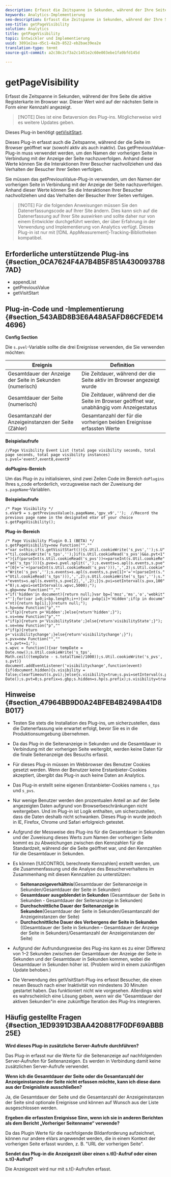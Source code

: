 ```yaml
---
description: Erfasst die Zeitspanne in Sekunden, während der Ihre Seite die aktive Registerkarte im Browser war. Dieser Wert wird auf der nächsten Seite in Form einer Kennzahl angezeigt.
keywords: Analytics-Implementierung
seo-description: Erfasst die Zeitspanne in Sekunden, während der Ihre Seite die aktive Registerkarte im Browser war. Dieser Wert wird auf der nächsten Seite in Form einer Kennzahl angezeigt.
seo-title: getPageVisibility
solution: Analytics
title: getPageVisibility
topic: Entwickler und Implementierung
uuid: 3891e2aa-d5c1-4a2b-8522-eb2bae39ea2e
translation-type: tm+mt
source-git-commit: a2c38c2cf3a2c1451e2c60e003ebe1fa9bfd145d

---
```



# getPageVisibility

Erfasst die Zeitspanne in Sekunden, während der Ihre Seite die aktive Registerkarte im Browser war. Dieser Wert wird auf der nächsten Seite in Form einer Kennzahl angezeigt.

> [!NOTE] Dies ist eine Betaversion des Plug-ins. Möglicherweise wird es weitere Updates geben.

Dieses Plug-in benötigt [getVisitStart](../../../implement/js-implementation/plugins/getvisitstart.md#concept_1C3CD25A87094A498A1D8A455963FBD8).

Dieses Plug-in erfasst auch die Zeitspanne, während der die Seite im Browser geöffnet war (sowohl aktiv als auch inaktiv). Das getPreviousValue-Plug-in muss verwendet werden, um den Namen der vorherigen Seite in Verbindung mit der Anzeige der Seite nachzuverfolgen. Anhand dieser Werte können Sie die Interaktionen Ihrer Besucher nachvollziehen und das Verhalten der Besucher Ihrer Seiten verfolgen.

Sie müssen das getPreviousValue-Plug-in verwenden, um den Namen der vorherigen Seite in Verbindung mit der Anzeige der Seite nachzuverfolgen. Anhand dieser Werte können Sie die Interaktionen Ihrer Besucher nachvollziehen und das Verhalten der Besucher Ihrer Seiten verfolgen.

> [!NOTE] Für die folgenden Anweisungen müssen Sie den Datenerfassungscode auf Ihrer Site ändern. Dies kann sich auf die Datenerfassung auf Ihrer Site auswirken und sollte daher nur von einem Entwickler durchgeführt werden, der über Erfahrung in der Verwendung und Implementierung von Analytics verfügt. Dieses Plug-in ist nur mit [!DNL AppMeasurement]-Tracking-Bibliotheken kompatibel.

## Erforderliche unterstützende Plug-ins {#section_0CA7624F4A7B4B5F851A4300937887AD}

* appendList
* getPreviousValue
* getVisitStart

## Plug-in-Code und -Implementierung {#section_543ABD8B3E6A48A5AFD86CFEDE144696}

**Config Section**

Die `s.pvel`-Variable sollte die drei Ereignisse verwenden, die Sie verwenden möchten:

| Ereignis | Definition |
|---|---|
| Gesamtdauer der Anzeige der Seite in Sekunden (numerisch) | Die Zeitdauer, während der die Seite aktiv im Browser angezeigt wurde |
| Gesamtdauer der Seite (numerisch) | Die Zeitdauer, während der die Seite im Browser geöffnet war, unabhängig vom Anzeigestatus |
| Gesamtanzahl der Anzeigeinstanzen der Seite (Zähler) | Gesamtanzahl der für die vorherigen beiden Ereignisse erfassten Werte |

**Beispielaufrufe**

```
//Page Visibility Event List (total page visibility seconds, total page seconds, total page visibility instances) 
s.pvel='event7,event8,event9' 
```

**doPlugins-Bereich**

Um das Plug-in zu initialisieren, sind zwei Zeilen Code im Bereich `doPlugins` Ihres s_code erforderlich, vorzugsweise nach der Zuweisung der `s.pageName`-Variablen.

**Beispielaufrufe**

```
/* Page Visibility */ 
s.eVar9 = s.getPreviousValue(s.pageName,'gpv_v9','');  //Record the previous page name in the designated eVar of your choice 
s.getPageVisibility(); 
```

**Plug-in-Bereich**

```
/* Page Visibility Plugin 0.1 (BETA) */ 
s.getPageVisibility=new Function("","" 
+"var s=this;if(s.getVisitStart()){s.Util.cookieWrite('s_pvs','');s.U" 
+"til.cookieWrite('s_tps','');}if(s.Util.cookieRead('s_pvs')&&s.pvt<1" 
+"){if(parseInt(s.Util.cookieRead('s_pvs'))<=parseInt(s.Util.cookieRe" 
+"ad('s_tps'))){s.pve=s.pvel.split(',');s.events=s.apl(s.events,s.pve" 
+"[0]+'='+(parseInt(s.Util.cookieRead('s_pvs'))),',',2);s.Util.cookie" 
+"Write('s_pvs','');s.events=s.apl(s.events,s.pve[1]+'='+(parseInt(s." 
+"Util.cookieRead('s_tps'))),',',2);s.Util.cookieWrite('s_tps','');s." 
+"events=s.apl(s.events,s.pve[2],',',2);}}s.pvi=setInterval(s.pvx,100" 
+"0);s.wpvi=setInterval(s.wpvc,5000);"); 
s.gbp=new Function("","" 
+"if('hidden'in document){return null;}var bp=['moz','ms','o','webkit" 
+"'];for(var i=0;i<bp.length;i++){var p=bp[i]+'Hidden';if(p in docume" 
+"nt){return bp[i];}}return null;"); 
s.hp=new Function("p","" 
+"if(p){return p+'Hidden';}else{return'hidden';}"); 
s.vs=new Function("p","" 
+"if(p){return p+'VisibilityState';}else{return'visibilityState';}"); 
s.ve=new Function("p","" 
+"if(p){return p+'visibilitychange';}else{return'visibilitychange';}"); 
s.pvx=new Function("","" 
+"s.pvt+=1;"); 
s.wpvc = function(){var tempDate = Date.now();s.Util.cookieWrite('s_tps', 
Math.ceil((tempDate - s.totalTime)/1000));s.Util.cookieWrite('s_pvs', s.pvt)} 
document.addEventListener('visibilitychange',function(event){if(document.hidden){s.visibility = false;clearTimeout(s.pvi);}else{s.visibility=true;s.pvi=setInterval(s.pvx,1000);}});s.totalTime=new Date();s.pvt=0;s.prefix=s.gbp;s.hidden=s.hp(s.prefix);s.visibility=true;s.visibilityState=s.vs(s.prefix);s.visibilityEvent=s.ve(s.prefix); 
```

## Hinweise {#section_47964BB9D0A24BFEB4B2498A41D8B017}

* Testen Sie stets die Installation des Plug-ins, um sicherzustellen, dass die Datenerfassung wie erwartet erfolgt, bevor Sie es in die Produktionsumgebung übernehmen.
* Da das Plug-in die Seitenanzeige in Sekunden und die Gesamtdauer in Verbindung mit der vorherigen Seite weitergibt, werden keine Daten für die finale Seitenanzeige des Besuchs erfasst.
* Für dieses Plug-in müssen im Webbrowser des Benutzer Cookies gesetzt werden. Wenn der Benutzer keine Erstanbieter-Cookies akzeptiert, übergibt das Plug-in auch keine Daten an Analytics.
* Das Plug-in erstellt seine eigenen Erstanbieter-Cookies namens `s_tps` und `s_pvs`.

* Nur wenige Benutzer werden den prozentualen Anteil an auf der Seite angezeigten Daten aufgrund von Browserbeschränkungen nicht weitergeben. Und im Plug-in ist Logik enthalten, um sicherzustellen, dass die Daten deshalb nicht schwanken. Dieses Plug-in wurde jedoch in IE, Firefox, Chrome und Safari erfolgreich getestet.
* Aufgrund der Messweise des Plug-ins für die Gesamtdauer in Sekunden und der Zuweisung dieses Werts zum Namen der vorherigen Seite kommt es zu Abweichungen zwischen den Kennzahlen für die Standardzeit, während der die Seite geöffnet war, und den Kennzahlen für die Gesamtdauer in Sekunden.
* Es können [!UICONTROL berechnete Kennzahlen] erstellt werden, um die Zusammenfassung und die Analyse des Besucherverhaltens im Zusammenhang mit diesen Kennzahlen zu unterstützen:

   * **Seitenanzeigeverhältnis**(Gesamtdauer der Seitenanzeige in Sekunden/Gesamtdauer der Seite in Sekunden)
   * **Gesamtdauer ausgeblendet in Sekunden** (Gesamtdauer der Seite in Sekunden - Gesamtdauer der Seitenanzeige in Sekunden)
   * **Durchschnittliche Dauer der Seitenanzeige in Sekunden**(Gesamtdauer der Seite in Sekunden/Gesamtanzahl der Anzeigeinstanzen der Seite)
   * **Durchschnittliche Dauer des Verbergens der Seite in Sekunden** ((Gesamtdauer der Seite in Sekunden – Gesamtdauer der Anzeige der Seite in Sekunden)/Gesamtanzahl der Anzeigeinstanzen der Seite)

* Aufgrund der Aufrundungsweise des Plug-ins kann es zu einer Differenz von 1–2 Sekunden zwischen der Gesamtdauer der Anzeige der Seite in Sekunden und der Gesamtdauer in Sekunden kommen, wobei die Gesamtdauer in Sekunden höher ist. (Problem wird in einem zukünftigen Update behoben.)
* Die Verwendung des getVisitStart-Plug-ins erfasst Besucher, die einen neuen Besuch nach einer Inaktivität von mindestens 30 Minuten gestartet haben. Das funktioniert nicht wie vorgesehen. Allerdings wird es wahrscheinlich eine Lösung geben, wenn wir die "Gesamtdauer der aktiven Sekunden"in eine zukünftige Iteration des Plug-Ins integrieren.

## Häufig gestellte Fragen {#section_1ED9391D3BAA4208817F0DF69ABBB25E}

**Wird dieses Plug-in zusätzliche Server-Aufrufe durchführen?**

Das Plug-in erfasst nur die Werte für die Seitenanzeige auf nachfolgenden Server-Aufrufen für Seitenanzeigen. Es werden in Verbindung damit keine zusätzlichen Server-Aufrufe verwendet.

**Wenn ich die Gesamtdauer der Seite oder die Gesamtanzahl der Anzeigeinstanzen der Seite nicht erfassen möchte, kann ich diese dann aus der Ereignisliste ausschließen?**

Ja, die Gesamtdauer der Seite und die Gesamtanzahl der Anzeigeinstanzen der Seite sind optionale Ereignisse und können auf Wunsch aus der Liste ausgeschlossen werden.

**Ergeben die erfassten Ereignisse Sinn, wenn ich sie in anderen Berichten als dem Bericht „Vorheriger Seitenname“ verwende?**

Da das Plugin Werte für die nachfolgende Bildanforderung aufzeichnet, können nur andere eVars angewendet werden, die in einem Kontext der vorherigen Seite erfasst wurden, z. B. "URL der vorherigen Seite".

**Sendet das Plug-in die Anzeigezeit über einen s.tl()-Aufruf oder einen s.t()-Aufruf?**

Die Anzeigezeit wird nur mit s.t()-Aufrufen erfasst.

